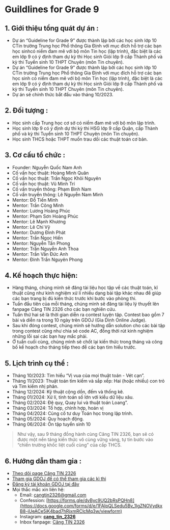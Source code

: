 # Guildlines for Grade 9
  ## 1. Giới thiệu tổng quát dự án :
  - Dự án “Guideline for Grade 9” được thành lập bởi các học sinh lớp 10 CTin trường Trung học Phổ thông Gia Định với mục đích hỗ trợ các bạn học sinhcó niềm đam mê với bộ môn Tin học (lập trình), đặc biệt là các em lớp 9 có ý định tham dự kỳ thi Học sinh Giỏi lớp 9 cấp Thành phố và kỳ thi Tuyển sinh 10 THPT Chuyên (môn Tin chuyên).
  - Dự án “Guideline for Grade 9” được thành lập bởi các học sinh lớp 10 CTin trường Trung học Phổ thông Gia Định với mục đích hỗ trợ các bạn học sinh có niềm đam mê với bộ môn Tin học (lập trình), đặc biệt là các em lớp 9 có ý định tham dự kỳ thi Học sinh Giỏi lớp 9 cấp Thành phố và kỳ thi Tuyển sinh
10 THPT Chuyên (môn Tin chuyên).
  - Dự án sẽ chính thức bắt đầu vào tháng 10/2023.
  ## 2. Đối tượng :
  - Học sinh cấp Trung học cơ sở có niềm đam mê với bộ môn lập trình.
  - Học sinh lớp 9 có ý định dự thi kỳ thi HSG lớp 9 cấp Quận, cấp Thành phố và kỳ thi Tuyển sinh 10 THPT Chuyên (môn Tin chuyên).
  - Học sinh THCS hoặc THPT muốn trau dồi các thuật toán cơ bản.
  ## 3. Cơ cấu tổ chức :
  - Founder: Nguyễn Quốc Nam Anh
  - Cố vấn học thuật: Hoàng Minh Quân
  - Cố vấn học thuật: Trần Ngọc Khôi Nguyên
  - Cố vấn học thuật: Vũ Minh Trí
  - Cố vấn truyền thông: Phạm Bình Nam
  - Cố vấn truyền thông: Lê Nguyễn Nam Minh
  - Mentor: Đỗ Tiến Minh
  - Mentor: Trần Công Minh
  - Mentor: Lương Hoàng Phúc
  - Mentor: Phạm Sơn Hoàng Phúc
  - Mentor: Lê Mạnh Khương
  - Mentor: Lê Chí Vỹ
  - Mentor: Dương Đình Phát
  - Mentor: Trần Ngọc Hiển
  - Mentor: Nguyễn Tấn Phong
  - Mentor: Trần Nguyễn Anh Thoa
  - Mentor: Trần Văn Đức Anh
  - Mentor: Đinh Trần Nguyên Phong
  ## 4. Kế hoạch thực hiện:
  - Hàng tháng, chúng mình sẽ đăng tài liệu học tập về các thuật toán, kĩ thuật cũng như kinh nghiệm xử lí nhiều dạng bài tập khác nhau để giúp các bạn trang bị đủ kiến thức trước khi bước vào phòng thi.
  - Tuần đầu tiên của mỗi tháng, chúng mình sẽ đăng tài liệu lý thuyết lên fanpage Căng TIN 2326 cho các bạn nghiên cứu.
  - Tuần thứ hai sẽ là thời gian diễn ra contest luyện tập. Contest bao gồm 7 bài và diễn ra trong 10 ngày trên GDOJ (Gia Dinh Online Judge).
  - Sau khi đóng contest, chúng mình sẽ hướng dẫn solution cho các bài tập trong contest cũng như chia sẻ code AC, đồng thời rút kinh nghiệm những lỗi sai các bạn hay mắc phải.
  - Ở tuần cuối cùng, chúng mình sẽ chốt lại kiến thức trong tháng và công bố kế hoạch cho tháng tiếp theo để các bạn tìm hiểu trước.
## 5. Lịch trình cụ thể :
  - Tháng 10/2023: Tìm hiểu “Vị vua của mọi thuật toán - Vét cạn”.
  - Tháng 11/2023: Thuật toán tìm kiếm và sắp xếp: Hai (hoặc nhiều) con trỏ và Tìm kiếm nhị phân.
  - Tháng 12/2024: Kỹ thuật cộng dồn, đếm và thống kê.
  - Tháng 01/2024: Xử lí, tính toán số lớn với kiểu dữ liệu xâu.
  - Tháng 02/2024: Đệ quy, Quay lui và thuật toán Loang”.
  - Tháng 03/2024: Tổ hợp, chỉnh hợp, hoán vị
  - Tháng 04/2024: Củng cố tư duy Toán học trong lập trình.
  - Tháng 05/2024: Quy hoạch động.
  - Tháng 06/2024: Ôn tập tuyển sinh 10
  > Như vậy, sau 9 tháng đồng hành cùng Căng TIN 2326, bạn sẽ có được một nền tảng kiến thức vô cùng vững vàng, tự tin bước vào “chiến trường khốc liệt cuối cùng” của cấp THCS.
## 6. Hướng dẫn tham gia :
  - [Theo dõi page Căng TIN 2326](https://www.facebook.com/cangtin2326)
  - [Tham gia GDOJ để có thể tham gia các kì thi](https://gdoj.eu.org/organization/4-gdi-9th/)
  - [Đăng ký tài khoản GDOJ tại đây](https://gdoj.eu.org)
  - Mọi thắc mắc xin liên hệ:
    - Email: [cangtin2326@gmail.com](https://mail.google.com/mail/u/0/#inbox?compose=new)
    - Confession: [https://forms.gle/dvByc9UQ2bRsPQHn8](https://docs.google.com/forms/d/e/1FAIpQLSedu5Bv_1IgZNOVydkxB8-jUeACe5iK4bad7hRjxmRClcMq3w/viewform)
    - Instagram: [__cang_tin_2326__](https://www.instagram.com/__cang_tin_2326__/?fbclid=IwAR3lxLmrPDDuPWglXJbAytabXeAcnOU1CGUnE5hyPA1m6JJjA1Bh1XvxYls)
    - Inbox fanpage: [Căng TIN 2326](https://www.facebook.com/cangtin2326)

